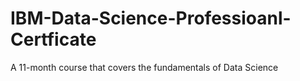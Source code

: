 # IBM-Data-Science-Professioanl-Certficate
A 11-month course that covers the fundamentals of Data Science
